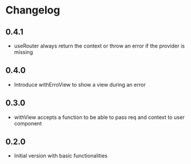 # Changelog

## 0.4.1
  - useRouter always return the context or throw an error if the provider is missing

## 0.4.0
  - Introduce withErroView to show a view during an error

## 0.3.0
  - withView accepts a function to be able to pass req and context to user component

## 0.2.0
  - Initial version with basic functionalities
